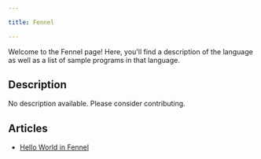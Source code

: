 ```yaml
---

title: Fennel

---
```


Welcome to the Fennel page! Here, you'll find a description of the language as well as a list of sample programs in that language.

## Description

No description available. Please consider contributing.

## Articles

- [Hello World in Fennel](https://sampleprograms.io/projects/hello-world/fennel)